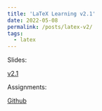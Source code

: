 ```yaml
---
title: 'LaTeX Learning v2.1'
date: 2022-05-08
permalink: /posts/latex-v2/
tags:
  - latex
---
```


Slides: 

[v2.1](https://github.com/soroushomidvar/latex-learning/blob/master/LaTeX%20Learning%20-%20v2.1.pdf)


Assignments:

[Github](https://github.com/soroushomidvar/latex-learning)

